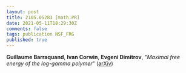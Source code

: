 ```yaml
---
layout: post
title: 2105.05283 [math.PR]
date: 2021-05-11T18:29:30Z
comments: false
tags: publication NSF_FRG
published: true
---
```


<b>Guillaume Barraquand</b>, <b>Ivan Corwin</b>, <b>Evgeni Dimitrov</b>, "<i>Maximal free energy of the log-gamma polymer</i>" ([arXiv](http://arxiv.org/abs/2105.05283v1))
